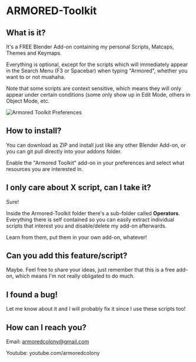 # ARMORED-Toolkit

## What is it?
It's a FREE Blender Add-on containing my personal Scripts, Matcaps, Themes and Keymaps. 

Everything is optional, except for the scripts which will immediately appear in the Search Menu (F3 or Spacebar) when typing "Armored", whether you want to or not muahaha.

Note that some scripts are context sensitive, which means they will only appear under certain conditions (some only show up in Edit Mode, others in Object Mode, etc.

![Armored Toolkit Preferences](https://i.imgur.com/lCKhYiV.jpg)

## How to install?
You can download as ZIP and install just like any other Blender Add-on, or you can git pull directly into your addons folder.

Enable the "Armored Toolkit" add-on in your preferences and  select what resources you are interested in.

## I only care about X script, can I take it?
Sure!

Inside the Armored-Toolkit folder there's a sub-folder called **Operators**. Everything there is self contained so you can easily extract individual scripts that interest you and disable/delete my add-on afterwards.

Learn from them, put them in your own add-on, whatever!

## Can you add this feature/script?
Maybe. Feel free to share your ideas, just remember that this is a free add-on, which means I'm not really obligated to do much.

## I found a bug!
Let me know about it and I will probably fix it since I use these scripts too!

## How can I reach you?
Email: armoredcolony@gmail.com

Youtube: youtube.com/armoredcolony

